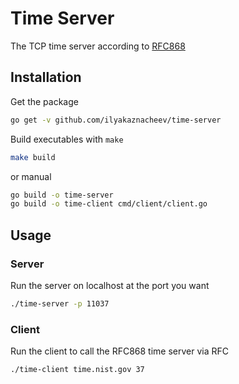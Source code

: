 # Time Server

The TCP time server according to [RFC868](https://tools.ietf.org/html/rfc868)

## Installation

Get the package

```bash
go get -v github.com/ilyakaznacheev/time-server
```

Build executables with `make`

```bash
make build
```

or manual

```bash
go build -o time-server
go build -o time-client cmd/client/client.go 
```

## Usage

### Server

Run the server on localhost at the port you want

```bash
./time-server -p 11037
```

### Client

Run the client to call the RFC868 time server via RFC

```bash
./time-client time.nist.gov 37
```
